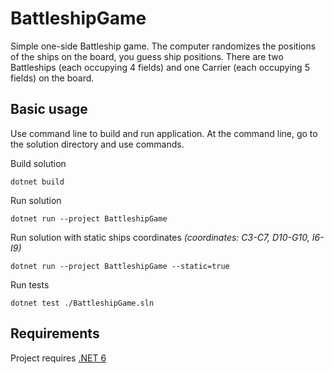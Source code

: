 # BattleshipGame

Simple one-side Battleship game. The computer randomizes the positions of the ships on the board, you guess ship positions. There are two Battleships (each occupying 4 fields) and one Carrier (each occupying 5 fields) on the board.

## Basic usage

Use command line to build and run application. At the command line, go to the solution directory and use commands.

Build solution
```
dotnet build
```

Run solution
```
dotnet run --project BattleshipGame
```

Run solution with static ships coordinates *(coordinates: C3-C7, D10-G10, I6-I9)*
```
dotnet run --project BattleshipGame --static=true
```

Run tests
```
dotnet test ./BattleshipGame.sln
```

## Requirements

Project requires [.NET 6](https://dotnet.microsoft.com/en-us/download/dotnet/6.0)
